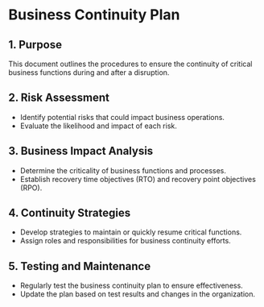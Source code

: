 # Business Continuity Plan

## 1. Purpose
This document outlines the procedures to ensure the continuity of critical business functions during and after a disruption.

## 2. Risk Assessment
- Identify potential risks that could impact business operations.
- Evaluate the likelihood and impact of each risk.

## 3. Business Impact Analysis
- Determine the criticality of business functions and processes.
- Establish recovery time objectives (RTO) and recovery point objectives (RPO).

## 4. Continuity Strategies
- Develop strategies to maintain or quickly resume critical functions.
- Assign roles and responsibilities for business continuity efforts.

## 5. Testing and Maintenance
- Regularly test the business continuity plan to ensure effectiveness.
- Update the plan based on test results and changes in the organization.
